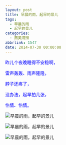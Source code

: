 ```yaml
---
layout: post
title: 早晨的雨，起早的景儿
tags:
  - 早晨的雨
  - 起早的景儿
categories:
  - 燕美清照
abbrlink: 1547
date: 2014-07-30 00:00:00
---
```


<!-- build time:Sat Jun 23 2018 12:05:16 GMT+0800 (中国标准时间) -->

<span style="color:#00f">昨儿个夜晚睡得不安稳啊，</span>

<span style="color:#00f">雷声轰轰、雨声隆隆，</span>

<span style="color:#00f">脖子还疼了，</span>

<span style="color:#00f">没办法，起早拍几张，</span>

<span style="color:#00f">怡情、怡情。</span>

![早晨的雨，起早的景儿](http://ww4.sinaimg.cn/large/4eed32f2jw1eiuibd56q1j21kw0w0qf7.jpg "早晨的雨，起早的景儿")

![早晨的雨，起早的景儿](http://ww4.sinaimg.cn/large/4eed32f2jw1eiuibp0ro0j21kw0w0aj3.jpg "早晨的雨，起早的景儿")

![早晨的雨，起早的景儿](http://ww2.sinaimg.cn/large/4eed32f2jw1eiuic1no7hj21kw0w0amf.jpg "早晨的雨，起早的景儿")
<!-- rebuild by neat -->